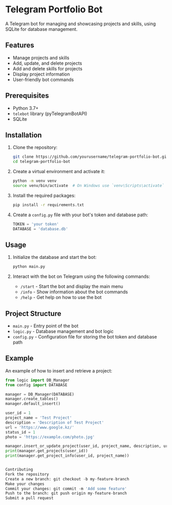 # Telegram Portfolio Bot

A Telegram bot for managing and showcasing projects and skills, using SQLite for database management.

## Features

- Manage projects and skills
- Add, update, and delete projects
- Add and delete skills for projects
- Display project information
- User-friendly bot commands

## Prerequisites

- Python 3.7+
- `telebot` library (pyTelegramBotAPI)
- SQLite

## Installation

1. Clone the repository:

    ```bash
    git clone https://github.com/yourusername/telegram-portfolio-bot.git
    cd telegram-portfolio-bot
    ```

2. Create a virtual environment and activate it:

    ```bash
    python -m venv venv
    source venv/bin/activate  # On Windows use `venv\Scripts\activate`
    ```

3. Install the required packages:

    ```bash
    pip install -r requirements.txt
    ```

4. Create a `config.py` file with your bot's token and database path:

    ```python
    TOKEN = 'your token'
    DATABASE = 'database.db'
    ```

## Usage

1. Initialize the database and start the bot:

    ```bash
    python main.py
    ```

2. Interact with the bot on Telegram using the following commands:

    - `/start` - Start the bot and display the main menu
    - `/info` - Show information about the bot commands
    - `/help` - Get help on how to use the bot

## Project Structure

- `main.py` - Entry point of the bot
- `logic.py` - Database management and bot logic
- `config.py` - Configuration file for storing the bot token and database path

## Example

An example of how to insert and retrieve a project:

```python
from logic import DB_Manager
from config import DATABASE

manager = DB_Manager(DATABASE)
manager.create_tables()
manager.default_insert()

user_id = 1
project_name = 'Test Project'
description = 'Description of Test Project'
url = 'https://www.google.kz/'
status_id = 1
photo = 'https://example.com/photo.jpg'

manager.insert_or_update_project(user_id, project_name, description, url, status_id, photo)
print(manager.get_projects(user_id))
print(manager.get_project_info(user_id, project_name))


Contributing
Fork the repository
Create a new branch: git checkout -b my-feature-branch
Make your changes
Commit your changes: git commit -m 'Add some feature'
Push to the branch: git push origin my-feature-branch
Submit a pull request
